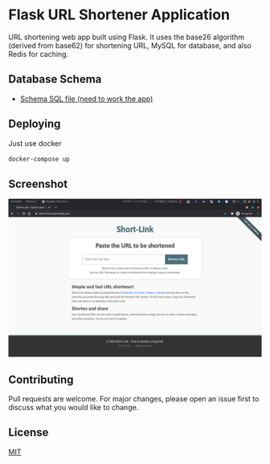 # Flask URL Shortener Application

URL shortening web app built using Flask. It uses the base26 algorithm (derived from base62) for shortening URL, MySQL for database, and also Redis for caching.

## Database Schema

* [Schema SQL file (need to work the app)](MySql-Database-Schema/MySql-Database-Schema.sql)

## Deploying

Just use docker

```bash
docker-compose up
```

## Screenshot
![Homepage](docs/screenshots/home.png)

## Contributing
Pull requests are welcome. For major changes, please open an issue first to discuss what you would like to change.

## License
[MIT](LICENSE)
